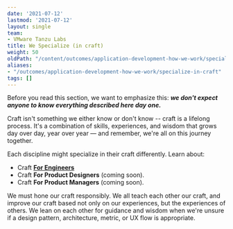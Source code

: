 ```yaml
---
date: '2021-07-12'
lastmod: '2021-07-12'
layout: single
team:
- VMware Tanzu Labs
title: We Specialize (in craft)
weight: 50
oldPath: "/content/outcomes/application-development-how-we-work/specialize-in-craft.md"
aliases:
- "/outcomes/application-development-how-we-work/specialize-in-craft"
tags: []
---
```


Before you read this section, we want to emphasize this: **_we don't expect anyone to know everything described here day one._** 

Craft isn't something we either know or don't know -- craft is a lifelong process. It's a combination of skills, experiences, and wisdom that grows day over day, year over year — and remember, we're all on this journey together. 

Each discipline might specialize in their craft differently. Learn about:

* Craft **[For Engineers](outcomes/application-development-rhythm/)**
* Craft **For Product Designers** (coming soon).
* Craft **For Product Managers** (coming soon).

We must hone our craft responsibly. We all teach each other our craft, and improve our craft based not only on our experiences, but the experiences of others. We lean on each other for guidance and wisdom when we're unsure if a design pattern, architecture, metric, or UX flow is appropriate.
